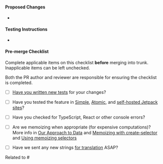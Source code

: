#### Proposed Changes

*

#### Testing Instructions

<!--
Add as many details as possible to help others reproduce the issue and test the fix.
"Before / After" screenshots can also be very helpful when the change is visual.
-->

*

<!--
Link a related issue to this PR. If the PR does not immediately resolve the issue,
for example, it requires a separate deployment to production, avoid
using the "fixes" keyword and instead attach the [Status] Fix Inbound label to
the linked issue.
-->

#### Pre-merge Checklist

Complete applicable items on this checklist **before** merging into trunk. Inapplicable items can be left unchecked.

Both the PR author and reviewer are responsible for ensuring the checklist is completed.

- [ ] [Have you written new tests](https://wpcalypso.wordpress.com/devdocs/docs/testing/index.md) for your changes?
- [ ] Have you tested the feature in [Simple](https://wp.me/P9HQHe-k8-p2), [Atomic](https://wp.me/P9HQHe-jW-p2), and [self-hosted Jetpack sites](https://wp.me/PCYsg-g6b-p2)?
- [ ] Have you checked for TypeScript, React or other console errors?
- [ ] Are we memoizing when appropriate (for expensive computations)? More info in [Our Approach to Data](https://github.com/Automattic/wp-calypso/blob/trunk/docs/our-approach-to-data.md) and [Memoizing with create-selector](https://github.com/Automattic/wp-calypso/blob/trunk/packages/state-utils/src/create-selector/README.md) and [Using memoizing selectors](https://react-redux.js.org/api/hooks#using-memoizing-selectors)
- [ ] Have we sent any new strings [for translation](https://wp.me/PCYsg-1vr-p2) ASAP?


Related to #
